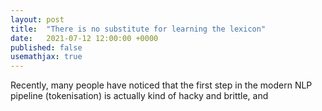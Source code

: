 ```yaml
---
layout: post
title:  "There is no substitute for learning the lexicon"
date:   2021-07-12 12:00:00 +0000
published: false
usemathjax: true
---
```


Recently, many people have noticed that the first step in the modern NLP
pipeline (tokenisation) is actually kind of hacky and brittle, and 
